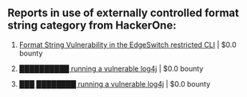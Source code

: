 ## Reports in use of externally controlled format string category from HackerOne:

1. [Format String Vulnerability in the EdgeSwitch restricted CLI](https://hackerone.com/reports/311884) | $0.0 bounty

2. [██████████ running a vulnerable log4j](https://hackerone.com/reports/1423496) | $0.0 bounty

3. [███ ████████ running a vulnerable log4j](https://hackerone.com/reports/1438393) | $0.0 bounty


